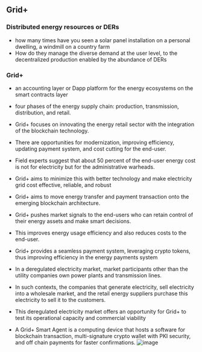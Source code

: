 ## Grid+

### Distributed energy resources or DERs
- how many times have you seen a solar panel installation on a personal dwelling, a windmill on a country farm
- How do they manage the diverse demand at the user level, to the decentralized production enabled by the abundance of DERs

### Grid+
- an accounting layer or Dapp platform for the energy ecosystems on the smart contracts layer
- four phases of the energy supply chain: production,  transmission, distribution, and retail. 
- Grid+ focuses on innovating the energy retail sector with the integration of the blockchain technology. 
- There are opportunities for modernization, improving efficiency, updating payment system, and cost cutting for the end-user. 
- Field experts suggest that about 50 percent of the end-user energy cost is not for electricity but for the administrative warheads. 
- Grid+ aims to minimize this with better technology and make electricity grid cost effective, reliable, and robust

- Grid+ aims to move energy transfer and payment transaction onto the emerging blockchain architecture. 
- Grid+ pushes market signals to the end-users who can retain control of their energy assets and make smart decisions. 
- This improves energy usage efficiency and also reduces costs to the end-user. 
- Grid+ provides a seamless payment system, leveraging crypto tokens, thus improving efficiency in the energy payments system

- In a deregulated electricity market, market participants other than the utility companies own power plants and transmission lines. 
- In such contexts, the companies that generate electricity, sell electricity into a wholesale market, and the retail energy suppliers purchase this electricity to sell it to the customers. 
- This deregulated electricity market offers an opportunity for Grid+ to test its operational capacity and commercial viability
- A Grid+ Smart Agent is a computing device that hosts a software for blockchain transaction, multi-signature crypto wallet with PKI security, and off chain payments for faster confirmations. 
![image](https://user-images.githubusercontent.com/10133554/185742694-daa8c984-e607-467c-a152-ea2487264db1.png)




